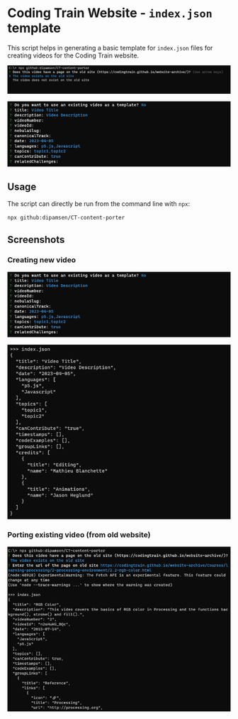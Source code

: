 # Coding Train Website - `index.json` template

This script helps in generating a basic template for `index.json` files for creating videos for the Coding Train website.

![](screenshots/1.png)

![](screenshots/2.png)

## Usage

The script can directly be run from the command line with `npx`:

```bash
npx github:dipamsen/CT-content-porter
```

## Screenshots

### Creating new video

![](screenshots/2.png)

![](screenshots/3.png)

### Porting existing video (from old website)

![](screenshots/4.png)
